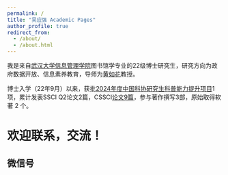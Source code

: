 ```yaml
---
permalink: /
title: "吴应强 Academic Pages"
author_profile: true
redirect_from: 
  - /about/
  - /about.html
---
```

我是来自[武汉大学信息管理学院](https://sim.whu.edu.cn/)图书馆学专业的22级博士研究生，研究方向为政府数据开放、信息素养教育，导师为[黄如花](https://sim.whu.edu.cn/info/1556/12951.htm)教授。

博士入学（22年9月）以来，获批[2024年度中国科协研究生科普能力提升项目](https://www.cast.org.cn/xw/tzgg/CGGSGG/art/2024/art_1867ab67a4e04a2ea8b9a6466e4537f4.html)1项，累计发表SSCI Q2论文2篇，CSSCI[论文9篇](https://kns.cnki.net/kcms2/author/detail?v=vSXt4VHTcs7nZpH6qhIinzSzcIvDKFaQawwrUs9TgUHK8-mprZ8Wu3JvKZ29AcSTxMAqa9Q4sb6RxcUMG0-oG_kouA2rUwgKs2XmeKc0trPa_mBK2Fl_jE6Mz2X6hKp_&uniplatform=NZKPT&language=CHS)，参与著作撰写3部，原始取得软著 2 个。

欢迎联系，交流！
======

微信号
------
